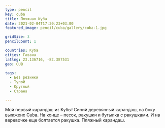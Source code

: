 ```yaml
---
type: pencil
key: cuba
title: Пляжная Куба
date: 2021-02-04T17:30:23+03:00
featured_image: pencil/cuba/gallery/cuba-1.jpg

gridSize: 3
pencilCount: 1

countries: Куба
cities: Гавана
latlng: 23.136716, -82.387531
geo: CUB

tags:
  - Без резинки
  - Тупой
  - Круглый
  - Страна

---
```


Мой первый карандаш из Кубы! Синий деревянный карандаш, на боку выжжено Cuba. На конце – песок, ракушки и бутылка с ракушками. И на веревочке еще болтается ракушка. Пляжный карандаш.
